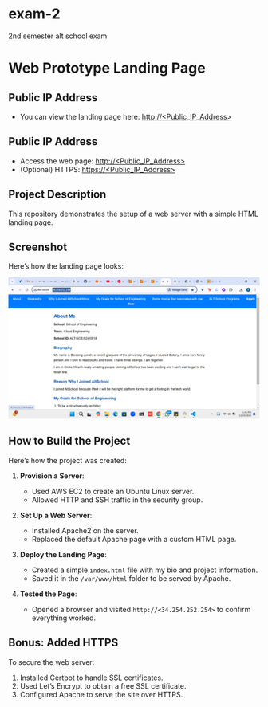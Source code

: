 # exam-2
2nd semester alt school exam
# Web Prototype Landing Page
## Public IP Address

- You can view the landing page here: [http://<Public_IP_Address>](http://<34.254.252.254>)

## Public IP Address
- Access the web page: [http://<Public_IP_Address>](http://<34.254.252.254>)
- (Optional) HTTPS: [https://<Public_IP_Address>](https://<https://blessingjonah.mooo.com>)

## Project Description
This repository demonstrates the setup of a web server with a simple HTML landing page. 

## Screenshot
Here’s how the landing page looks:

![Landing Page Screenshot](./README.me/images/screenshot1.png.png)

## How to Build the Project
Here’s how the project was created:

1. **Provision a Server**:
   - Used AWS EC2 to create an Ubuntu Linux server.
   - Allowed HTTP and SSH traffic in the security group.

2. **Set Up a Web Server**:
   - Installed Apache2 on the server.
   - Replaced the default Apache page with a custom HTML page.

3. **Deploy the Landing Page**:
   - Created a simple `index.html` file with my bio and project information.
   - Saved it in the `/var/www/html` folder to be served by Apache.

4. **Tested the Page**:
   - Opened a browser and visited `http://<34.254.252.254>` to confirm everything worked.
## Bonus: Added HTTPS
To secure the web server:
1. Installed Certbot to handle SSL certificates.
2. Used Let’s Encrypt to obtain a free SSL certificate.
3. Configured Apache to serve the site over HTTPS.
